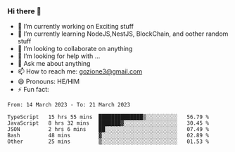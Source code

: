 ### Hi there 👋

<!--
**charlieScript/charlieScript** is a ✨ _special_ ✨ repository because its `README.md` (this file) appears on your GitHub profile.

Here are some ideas to get you started: -->

- 🔭 I’m currently working on Exciting stuff
- 🌱 I’m currently learning NodeJS,NestJS, BlockChain, and oother random stuff
- 👯 I’m looking to collaborate on anything
- 🤔 I’m looking for help with ...
- 💬 Ask me about anything
- 📫 How to reach me: gozione3@gmail.com
- 😄 Pronouns: HE/HIM
- ⚡ Fun fact: 
<!--START_SECTION:waka-->

```text
From: 14 March 2023 - To: 21 March 2023

TypeScript   15 hrs 55 mins  ██████████████▒░░░░░░░░░░   56.79 %
JavaScript   8 hrs 32 mins   ███████▓░░░░░░░░░░░░░░░░░   30.45 %
JSON         2 hrs 6 mins    ██░░░░░░░░░░░░░░░░░░░░░░░   07.49 %
Bash         48 mins         ▓░░░░░░░░░░░░░░░░░░░░░░░░   02.89 %
Other        25 mins         ▒░░░░░░░░░░░░░░░░░░░░░░░░   01.53 %
```

<!--END_SECTION:waka-->
